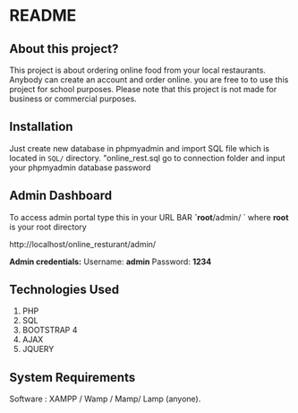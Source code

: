 # README

## About this project?

This project is about ordering online food from your local restaurants. Anybody can create an account and order online. you are free to to use this project for school purposes. Please note that this project is not made for business or commercial purposes.


## Installation 

Just create new database in phpmyadmin and import SQL file which is located in `SQL/` directory. "online_rest.sql
go to connection folder and input your phpmyadmin database password
## Admin Dashboard

To access admin portal type this in your URL BAR **\`root**/admin/ \`  where **root** is your root directory

http://localhost/online_resturant/admin/

 **Admin credentials:** Username: **admin** Password: **1234**

## Technologies Used

1. PHP
2. SQL
3. BOOTSTRAP 4
4. AJAX
5. JQUERY

## System Requirements

Software : XAMPP / Wamp / Mamp/ Lamp \(anyone\).



